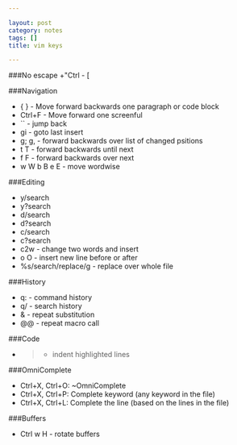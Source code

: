 ```yaml
---

layout: post
category: notes
tags: []
title: vim keys

---
```


###No escape
+"Ctrl - [

###Navigation
+ { } - Move forward backwards one paragraph or code block
+ Ctrl+F - Move forward one screenful
+ `` - jump back
+ gi - goto last insert
+ g; g, - forward backwards over list of changed psitions
+ t<char> T<char> - forward backwards until next <char>
+ f<char> F<char> - forward backwards over next <char>
+ w W b B e E - move wordwise

###Editing
+ y/search
+ y?search
+ d/search
+ d?search
+ c/search
+ c?search
+ c2w - change two words and insert
+ o O - insert new line before or after
+ %s/search/replace/g - replace over whole file

###History
+ q: - command history
+ q/ - search history
+ & - repeat substitution
+ @@ - repeat macro call

###Code
+ > - indent highlighted lines

###OmniComplete
+ Ctrl+X, Ctrl+O: ~OmniComplete
+ Ctrl+X, Ctrl+P: Complete keyword (any keyword in the file)
+ Ctrl+X, Ctrl+L: Complete the line (based on the lines in the file)

###Buffers

+ Ctrl w H - rotate buffers
